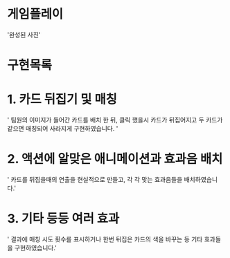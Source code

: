 # 게임플레이
'완성된 사진'
# 구현목록
# 1. 카드 뒤집기 및 매칭
' 팀원의 이미지가 들어간 카드를 배치 한 뒤, 클릭 했을시 카드가 뒤집어지고 두 카드가 같으면 매칭되어 사라지게 구현하였습니다. '
# 2. 액션에 알맞은 애니메이션과 효과음 배치
' 카드를 뒤집을때의 연출을 현실적으로 만들고, 각 각 맞는 효과음들을 배치하였습니다.'
# 3. 기타 등등 여러 효과
' 결과에 매칭 시도 횟수를 표시하거나 한번 뒤집은 카드의 색을 바꾸는 등 기타 효과들을 구현하였습니다.'
